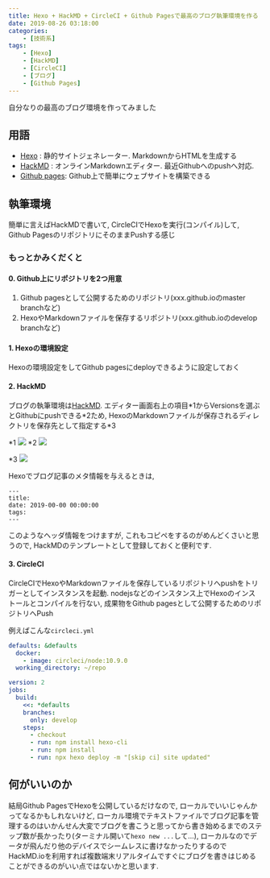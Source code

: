 ```yaml
---
title: Hexo + HackMD + CircleCI + Github Pagesで最高のブログ執筆環境を作る
date: 2019-08-26 03:18:00
categories:
    - [技術系]
tags:
    - [Hexo]
    - [HackMD]
    - [CircleCI]
    - [ブログ]
    - [Github Pages]
---
```


自分なりの最高のブログ環境を作ってみました

## 用語
* [Hexo](https://hexo.io/)
: 静的サイトジェネレーター. MarkdownからHTMLを生成する
* [HackMD](https://hackmd.io/)
: オンラインMarkdownエディター. 最近Githubへのpushへ対応.
* [Github pages](https://pages.github.com/): Github上で簡単にウェブサイトを構築できる

## 執筆環境
簡単に言えばHackMDで書いて, CircleCIでHexoを実行(コンパイル)して, Github PagesのリポジトリにそのままPushする感じ

### もっとかみくだくと
#### 0. Github上にリポジトリを2つ用意
1. Github pagesとして公開するためのリポジトリ(xxx.github.ioのmaster branchなど)
2. HexoやMarkdownファイルを保存するリポジトリ(xxx.github.ioのdevelop branchなど)

#### 1. Hexoの環境設定
Hexoの環境設定をしてGithub pagesにdeployできるように設定しておく

#### 2. HackMD
ブログの執筆環境は[HackMD](https://hackmd.io/). エディター画面右上の項目\*1からVersionsを選ぶとGithubにpushできる*2ため, HexoのMarkdownファイルが保存されるディレクトリを保存先として指定する\*3

\*1
 ![](https://i.imgur.com/E9LnSYB.png)
\*2
![](https://i.imgur.com/lpmJyfj.png)

\*3
![](https://i.imgur.com/O0t4gdS.png)

Hexoでブログ記事のメタ情報を与えるときは, 

```
---
title: 
date: 2019-00-00 00:00:00
tags:
---
```

このようなヘッダ情報をつけますが, これもコピペをするのがめんどくさいと思うので, HackMDのテンプレートとして登録しておくと便利です.


#### 3. CircleCI
CircleCIでHexoやMarkdownファイルを保存しているリポジトリへpushをトリガーとしてインスタンスを起動. nodejsなどのインスタンス上でHexoのインストールとコンパイルを行ない, 成果物をGithub pagesとして公開するためのリポジトリへPush

例えばこんな`circleci.yml`

```circleci.yml
defaults: &defaults
  docker:
    - image: circleci/node:10.9.0
  working_directory: ~/repo

version: 2
jobs:
  build:
    <<: *defaults
    branches:
      only: develop
    steps:
      - checkout
      - run: npm install hexo-cli
      - run: npm install
      - run: npx hexo deploy -m "[skip ci] site updated"

```

## 何がいいのか
結局Github PagesでHexoを公開しているだけなので, ローカルでいいじゃんかってなるかもしれないけど, ローカル環境でテキストファイルでブログ記事を管理するのはいかんせん大変でブログを書こうと思ってから書き始めるまでのステップ数が長かったり(ターミナル開いて`hexo new ...`して...), ローカルなのでデータが飛んだり他のデバイスでシームレスに書けなかったりするのでHackMD.ioを利用すれば複数端末リアルタイムですぐにブログを書きはじめることができるのがいい点ではないかと思います.

